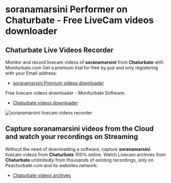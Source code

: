 # soranamarsini Performer on Chaturbate - Free LiveCam videos downloader

## Chaturbate Live Videos Recorder

Monitor and record livecam videos of **soranamarsini** from **Chaturbate** with Moniturbate.com
Get a premium trial for free by just and only registering with your Email address:
* [soranamarsini Premium videos downloader](https://moniturbate.com/request-demo-licence-key.html)

Free livecam videos downloader - Moniturbate Software:
* [Chaturbate videos downloader](https://moniturbate.com/moniturbate-download-software.html)

![soranamarsini livecam videos recorder](https://peachurnet.com/templates/moniturbate-software.png)


## Capture soranamarsini videos from the Cloud and watch your recordings on Streaming

Without the need of downloading a software, capture **soranamarsini** livecam videos from **Chaturbate** 100% online.
Watch Livecam archives from **Chaturbate** unlimitedly from thousands of existing recordings, only on Peachurbate.com and its websites network:
* [Chaturbate videos archives](https://peachurnet.com/)